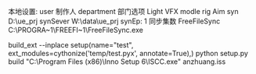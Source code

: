 本地设置:
user 制作人
department 部门选项
    Light
    VFX
    modle
    rig
    Aim
syn D:\\ue_prj
synSever W:\\data\\ue_prj
synEp: 1  同步集数
FreeFileSync C:\\PROGRA~1\\FREEFI~1\\FreeFileSync.exe

build_ext --inplace
setup(name="test", ext_modules=cythonize('temp/test.pyx', annotate=True),)
python setup.py build
"C:\Program Files (x86)\Inno Setup 6\ISCC.exe" anzhuang.iss



